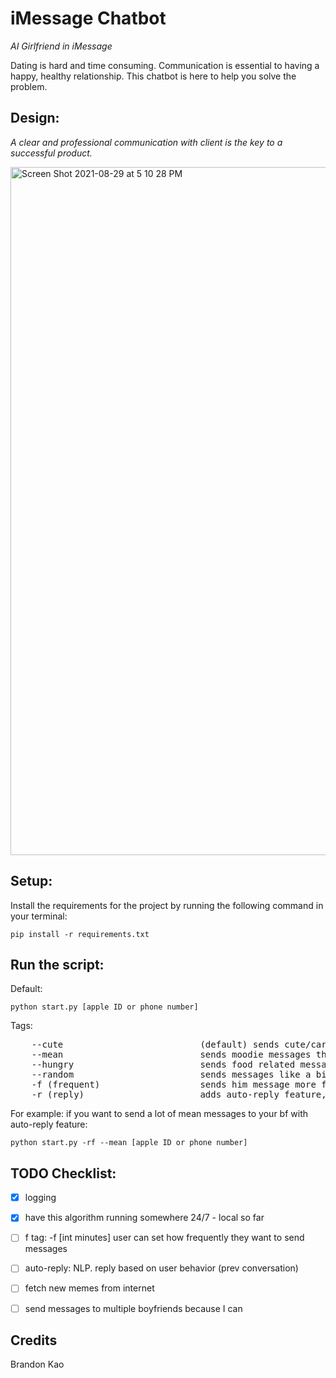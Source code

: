 # iMessage Chatbot

*AI Girlfriend in iMessage*  

Dating is hard and time consuming. Communication is essential to having a happy, healthy relationship. This chatbot is here to help you solve the problem.
<br>
## Design:
*A clear and professional communication with client is the key to a successful product.* 

<img width="1101" alt="Screen Shot 2021-08-29 at 5 10 28 PM" src="https://user-images.githubusercontent.com/20052048/131270077-db75877c-f8d6-4937-b950-30093c149ca0.png">


## Setup:
Install the requirements for the project by running the following command in your terminal:
```
pip install -r requirements.txt
```

## Run the script:
Default: 
```
python start.py [apple ID or phone number]
```
Tags: 
<pre>
    --cute                          (default) sends cute/caring/lovie-dovie messages (okie ❤️🥰😘) 
    --mean                          sends moodie messages that tend to pick up fights (k.)
    --hungry                        sends food related messages (Kk 😋🤤🍕🍩)
    --random                        sends messages like a bipolar (k. ❤️🥰😘)
    -f (frequent)                   sends him message more frequently
    -r (reply)                      adds auto-reply feature, else ghost him without the tag 
</pre>
For example: if you want to send a lot of mean messages to your bf with auto-reply feature:
```
python start.py -rf --mean [apple ID or phone number]
```


## TODO Checklist:
- [X] logging
- [X] have this algorithm running somewhere 24/7 - local so far
- [ ] f tag: -f [int minutes] user can set how frequently they want to send messages
- [ ] auto-reply: NLP. reply based on user behavior (prev conversation)
- [ ] fetch new memes from internet
- [ ] send messages to multiple boyfriends because I can


## Credits
Brandon Kao

